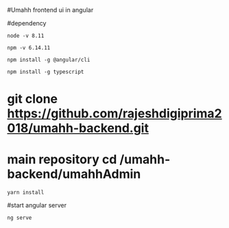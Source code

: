 #Umahh frontend ui in angular 

#dependency

	node -v 8.11

	npm -v 6.14.11

	npm install -g @angular/cli

	npm install -g typescript

# git clone https://github.com/rajeshdigiprima2018/umahh-backend.git

# main repository cd /umahh-backend/umahhAdmin

	yarn install

#start angular server

	ng serve


